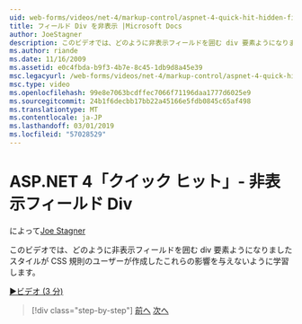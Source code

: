 ```yaml
---
uid: web-forms/videos/net-4/markup-control/aspnet-4-quick-hit-hidden-field-divs
title: フィールド Div を非表示 |Microsoft Docs
author: JoeStagner
description: このビデオでは、どのように非表示フィールドを囲む div 要素ようになりましたスタイルが CSS 規則のユーザーが作成したこれらの影響を与えないように学習します。
ms.author: riande
ms.date: 11/16/2009
ms.assetid: e0c4fbda-b9f3-4b7e-8c45-1db9d8a45e39
msc.legacyurl: /web-forms/videos/net-4/markup-control/aspnet-4-quick-hit-hidden-field-divs
msc.type: video
ms.openlocfilehash: 99e8e7063bcdffec7066f71196daa1777d6025e9
ms.sourcegitcommit: 24b1f6decbb17bb22a45166e5fdb0845c65af498
ms.translationtype: MT
ms.contentlocale: ja-JP
ms.lasthandoff: 03/01/2019
ms.locfileid: "57028529"
---
```

<a name="aspnet-4-quick-hit---hidden-field-divs"></a>ASP.NET 4「クイック ヒット」- 非表示フィールド Div
====================
によって[Joe Stagner](https://github.com/JoeStagner)

このビデオでは、どのように非表示フィールドを囲む div 要素ようになりましたスタイルが CSS 規則のユーザーが作成したこれらの影響を与えないように学習します。

[&#9654;ビデオ (3 分)](https://channel9.msdn.com/Blogs/ASP-NET-Site-Videos/aspnet-4-quick-hit-hidden-field-divs)

> [!div class="step-by-step"]
> [前へ](aspnet-4-quick-hit-tableless-menu-control.md)
> [次へ](aspnet-4-quick-hit-disabled-control-styling.md)
